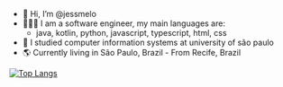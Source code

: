 - 👋 Hi, I’m @jessmelo
- 👩🏻‍💻 I am a software engineer, my main languages are:
  - java, kotlin, python, javascript, typescript, html, css
- 📓 I studied computer information systems at university of são paulo
- 🌎 Currently living in São Paulo, Brazil - From Recife, Brazil

[![Top Langs](https://github-readme-stats.vercel.app/api/top-langs/?username=jessmelo)](https://github.com/anuraghazra/github-readme-stats)
<!---
jessmelo/jessmelo is a ✨ special ✨ repository because its `README.md` (this file) appears on your GitHub profile.
You can click the Preview link to take a look at your changes.
--->
